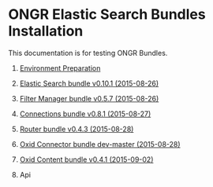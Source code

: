 ONGR Elastic Search Bundles Installation
========================

This documentation is for testing ONGR Bundles.

  1. [Environment Preparation](environment.md)

  2. [Elastic Search bundle v0.10.1 (2015-08-26)](elasticsearchbundle.md)

  3. [Filter Manager bundle v0.5.7 (2015-08-26)](filtermanagerbundle.md)

  4. [Connections bundle v0.8.1 (2015-08-27)](connectionbundle.md)

  5. [Router bundle v0.4.3 (2015-08-28)](routerbundle.md)

  6. [Oxid Connector bundle dev-master (2015-08-28)](oxidconnectorbundle.md)

  7. [Oxid Content bundle v0.4.1 (2015-09-02)](contentbundle.md)

  8. Api